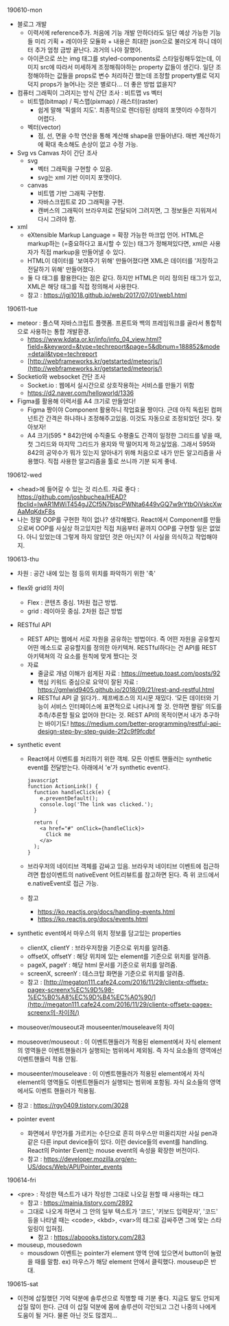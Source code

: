 190610-mon

- 블로그 개발
  - 이력서에 reference추가. 처음에 기능 개발 안하더라도 일단 예상 가능한 기능들 미리 기획 + 레이아웃 모듈화 + 내용은 최대한 json으로 불러오게 하니 데이터 추가 엄청 금방 끝난다. 과거의 나야 잘했어.
  - 아이콘으로 쓰는 img 태그를 styled-components로 스타일링해두었는데, 이미지 src에 따라서 미세하게 조정해줘야하는 property 값들이 생긴다. 일단 조정해야하는 값들을 props로 변수 처리하긴 했는데 조정할 property별로 덕지덕지 props가 늘어나는 것은 별로다... 더 좋은 방법 없을지?
- 컴퓨터 그래픽이 그려지는 방식 간단 조사 : 비트맵 vs 벡터
  - 비트맵(bitmap) / 픽스맵(pixmap) / 래스터(raster)
    - 쉽게 말해 '픽셀의 지도'. 최종적으로 렌더링된 상태의 포맷이라 수정하기 어렵다.
  - 벡터(vector)
    - 점, 선, 면을 수학 연산을 통해 계산해 shape을 만들어낸다. 매번 계산하기에 확대 축소해도 손상이 없고 수정 가능.
- Svg vs Canvas 차이 간단 조사
  - svg
    - 벡터 그래픽을 구현할 수 있음.
    - svg는 xml 기반 이미지 포맷이다.
  - canvas
    - 비트맵 기반 그래픽 구현함.
    - 자바스크립트로 2D 그래픽을 구현.
    - 캔버스의 그래픽이 브라우저로 전달되어 그려지면, 그 정보들은 지워져서 다시 그려야 함.
- xml
  - eXtensible Markup Language = 확장 가능한 마크업 언어. HTML은 markup하는 (=중요하다고 표시할 수 있는) 태그가 정해져있다면, xml은 사용자가 직접 markup을 만들어낼 수 있다.
  - HTML이 데이터를 '보여주기 위해' 만들어졌다면 XML은 데이터를 '저장하고 전달하기 위해' 만들어졌다.
  - 둘 다 태그를 활용한다는 점은 같다. 하지만 HTML은 미리 정의된 태그가 있고, XML은 해당 태그를 직접 정의해서 사용한다.
  - 참고 : https://jgj1018.github.io/web/2017/07/01/web1.html

190611-tue

- meteor : 풀스택 자바스크립트 플랫폼. 프론트와 백의 프레임워크를 골라서 통합적으로 사용하는 통합 개발환경.
  - https://www.kdata.or.kr/info/info_04_view.html?field=&keyword=&type=techreport&page=5&dbnum=188852&mode=detail&type=techreport
  - [http://webframeworks.kr/getstarted/meteorjs/](http://webframeworks.kr/getstarted/meteorjs/)
- Socketio와 websocket 간단 조사
  - Socket.io : 웹에서 실시간으로 상호작용하는 서비스를 만들기 위함
  - https://d2.naver.com/helloworld/1336
- Figma를 활용해 이력서를 A4 크기로 만들었다!
  - Figma 짱이야 Component 활용하니 작업효율 짱이다. 근데 아직 독립된 컴퍼넌트간 간격은 하나하나 조정해주고있음. 이것도 자동으로 조정되었던 것다. 찾아보자!
  - A4 크기(595 \* 842)안에 수직줄도 수평줄도 간격이 일정한 그리드를 넣을 때, 첫 그리드와 마지막 그리드가 용지와 딱 떨어지게 하고싶었음. 그래서 595와 842의 공약수가 뭐가 있는지 알아내기 위해 처음으로 내가 만든 알고리즘을 사용했다. 직접 사용한 알고리즘을 툴로 쓰니까 기분 되게 좋네.

190612-wed

- \<head>에 들어갈 수 있는 것 리스트. 자료 좋다 : https://github.com/joshbuchea/HEAD?fbclid=IwAR1MWiT454gJZCf5N7bjscPWNta6449vGQ7w9rYtbOiVskcXwAaMqKdxF8s
- 나는 정말 OOP를 구현한 적이 없나? 생각해봤다. React에서 Component를 만듦으로써 OOP를 사실상 하고있지만 직접 처음부터 끝까지 OOP를 구현할 일은 없었다. 아니 있었는데 그렇게 하지 않았던 것은 아닌지? 이 사실을 의식하고 작업해야지.

190613-thu

- 차원 : 공간 내에 있는 점 등의 위치를 파악하기 위한 '축'
- flex와 grid의 차이
  - Flex : 콘텐츠 중심. 1차원 접근 방법.
  - grid : 레이아웃 중심. 2차원 접근 방법
- RESTful API
  - REST API는 웹에서 서로 자원을 공유하는 방법이다. 즉 어떤 자원을 공유할지 어떤 메소드로 공유할지를 정의한 아키텍쳐. RESTful하다는 건 API를 REST 아키텍쳐의 각 요소를 원칙에 맞게 짰다는 것
  - 자료
    - 줄글로 개념 이해가 쉽게된 자료 : https://meetup.toast.com/posts/92
    - 핵심 키워드 중심으로 요약이 잘된 자료 : https://gmlwjd9405.github.io/2018/09/21/rest-and-restful.html
    - RESTful API 글 읽다가.. 제프베조스의 지시문 재밌다. ‘모든 데이터와 기능이 서비스 인터페이스에 표면적으로 나타나게 할 것. 안하면 짤림’ 의도를 추측/추론할 필요 없어야 한다는 것. REST API의 목적이면서 내가 추구하는 바이기도! https://medium.com/better-programming/restful-api-design-step-by-step-guide-2f2c9f9fcdbf
- synthetic event

  - React에서 이벤트를 처리하기 위한 객체. 모든 이벤트 핸들러는 synthetic event를 전달받는다. 아래에서 'e'가 synthetic event다.

    ```
    javascript
    function ActionLink() {
      function handleClick(e) {
        e.preventDefault();
        console.log('The link was clicked.');
      }

      return (
        <a href="#" onClick={handleClick}>
          Click me
        </a>
      );
    }
    ```

  - 브라우저의 네이티브 객체를 감싸고 있음. 브라우저 네이티브 이벤트에 접근하려면 합성이벤트의 nativeEvent 어트리뷰트를 참고하면 된다. 즉 위 코드에서 e.nativeEvent로 접근 가능.
  - 참고
    - https://ko.reactjs.org/docs/handling-events.html
    - https://ko.reactjs.org/docs/events.html

- synthetic event에서 마우스의 위치 정보를 담고있는 properties
  - clientX, clientY : 브라우저창을 기준으로 위치를 알려줌.
  - offsetX, offsetY : 해당 위치에 있는 element를 기준으로 위치를 알려줌.
  - pageX, pageY : 해당 html 문서를 기준으로 위치를 알려줌.
  - screenX, screenY : 데스크탑 화면을 기준으로 위치를 알려줌.
  - 참고 : [http://megaton111.cafe24.com/2016/11/29/clientx-offsetx-pagex-screenx%EC%9D%98-%EC%B0%A8%EC%9D%B4%EC%A0%90/](http://megaton111.cafe24.com/2016/11/29/clientx-offsetx-pagex-screenx의-차이점/)
- mouseover/mouseout과 mouseenter/mouseleave의 차이
- mouseover/mouseout : 이 이벤트핸들러가 적용된 element에서 자식 element의 영역들은 이벤트핸들러가 실행되는 범위에서 제외됨. 즉 자식 요소들의 영역에선 이벤트핸들러 적용 안됨.
- mouseenter/mouseleave : 이 이벤트핸들러가 적용된 element에서 자식 element의 영역들도 이벤트핸들러가 실행되는 범위에 포함됨. 자식 요소들의 영역에서도 이벤트 핸들러가 적용됨.
- 참고 : https://rgy0409.tistory.com/3028
- pointer event
  - 화면에서 무언가를 가르키는 수단으로 흔히 마우스만 떠올리지만 사실 pen과 같은 다른 input device들이 있다. 이런 device들의 event를 handling. React의 Pointer Event는 mouse event의 속성을 확장한 버전이다.
  - 참고 : https://developer.mozilla.org/en-US/docs/Web/API/Pointer_events

190614-fri

- \<pre> : 작성한 텍스트가 내가 작성한 그대로 나오길 원할 때 사용하는 태그
  - 참고 : https://mainia.tistory.com/2892
  - 그대로 나오게 하면서 그 안의 일부 텍스트가 '코드', '키보드 입력문자', '코드' 등을 나타낼 때는 \<code>, \<kbd>, \<var>의 태그로 감싸주면 그에 맞는 스타일링이 입혀짐.
    - 참고 : https://aboooks.tistory.com/283
- mouseup, mousedown
  - mousdown 이벤트는 pointer가 element 영역 안에 있으면서 button이 눌렸을 때를 말함. ex) 마우스가 해당 element 안에서 클릭했다. mouseup은 반대.

190615-sat

- 이전에 삽질했던 기억 덕분에 솔루션으로 직행할 때 기분 좋다. 지금도 말도 안되게 삽질 많이 한다. 근데 이 삽질 덕분에 몸에 솔루션이 각인되고 그건 나중의 나에게 도움이 될 거다. 물론 아닌 것도 많겠지...
